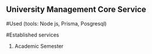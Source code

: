 ## University Management Core Service

#Used (tools: Node js, Prisma, Posgresql)

#Established services
1.  Academic Semester



